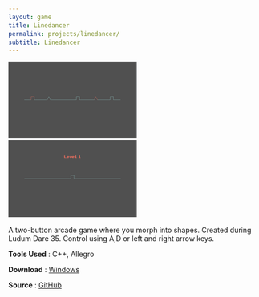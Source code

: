 ```yaml
---
layout: game
title: Linedancer
permalink: projects/linedancer/
subtitle: Linedancer 
---
```


[![Screenshot](/assets/img/linedancer_screenshot-small.png )](/assets/img/linedancer_screenshot.png)
[![Screenshot](/assets/img/linedancer_screenshot2-small.png )](/assets/img/linedancer_screenshot2.png)

A two-button arcade game where you morph into shapes. Created during Ludum Dare 35. Control using A,D or left and right arrow keys. 

**Tools Used**
 : C++, Allegro

**Download**
 : [Windows](https://github.com/karjonas/ld35/releases/download/release/Linedancer.zip)

**Source**
 : [GitHub](https://github.com/karjonas/ld35)

